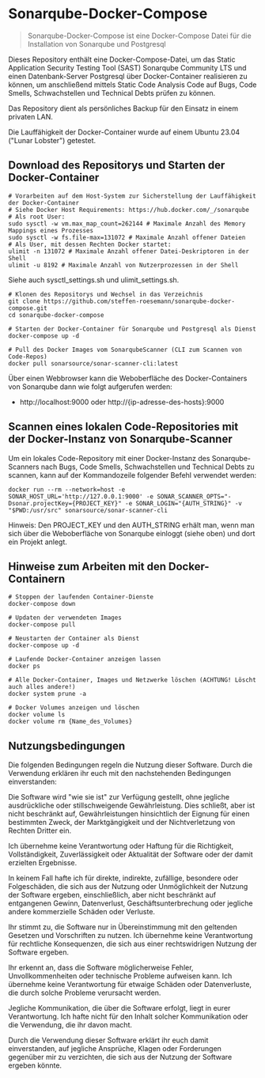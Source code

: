 # Sonarqube-Docker-Compose
> Sonarqube-Docker-Compose ist eine Docker-Compose Datei für die Installation von Sonarqube und Postgresql

Dieses Repository enthält eine Docker-Compose-Datei, um das Static Application Security Testing Tool (SAST) Sonarqube Community LTS und einen Datenbank-Server Postgresql über Docker-Container realisieren zu können, um anschließend mittels Static Code Analysis Code auf Bugs, Code Smells, Schwachstellen und Technical Debts prüfen zu können.

Das Repository dient als persönliches Backup für den Einsatz in einem privaten LAN.

Die Lauffähigkeit der Docker-Container wurde auf einem Ubuntu 23.04 ("Lunar Lobster") getestet.

## Download des Repositorys und Starten der Docker-Container

```shell
# Vorarbeiten auf dem Host-System zur Sicherstellung der Lauffähigkeit der Docker-Container
# Siehe Docker Host Requirements: https://hub.docker.com/_/sonarqube
# Als root User:
sudo sysctl -w vm.max_map_count=262144 # Maximale Anzahl des Memory Mappings eines Prozesses
sudo sysctl -w fs.file-max=131072 # Maximale Anzahl offener Dateien
# Als User, mit dessen Rechten Docker startet:
ulimit -n 131072 # Maximale Anzahl offener Datei-Deskriptoren in der Shell
ulimit -u 8192 # Maximale Anzahl von Nutzerprozessen in der Shell
```

Siehe auch sysctl_settings.sh und ulimit_settings.sh.

```shell
# Klonen des Repositorys und Wechsel in das Verzeichnis
git clone https://github.com/steffen-roesemann/sonarqube-docker-compose.git
cd sonarqube-docker-compose

# Starten der Docker-Container für Sonarqube und Postgresql als Dienst
docker-compose up -d

# Pull des Docker Images vom SonarqubeScanner (CLI zum Scannen von Code-Repos)
docker pull sonarsource/sonar-scanner-cli:latest
```

Über einen Webbrowser kann die Weboberfläche des Docker-Containers von Sonarqube dann wie folgt aufgerufen werden:

- http://localhost:9000 oder http://{ip-adresse-des-hosts}:9000


## Scannen eines lokalen Code-Repositories mit der Docker-Instanz von Sonarqube-Scanner

Um ein lokales Code-Repository mit einer Docker-Instanz des Sonarqube-Scanners nach Bugs, Code Smells,  Schwachstellen und Technical Debts zu scannen, kann auf der Kommandozeile folgender Befehl verwendet werden:

```shell
docker run --rm --network=host -e SONAR_HOST_URL='http://127.0.0.1:9000' -e SONAR_SCANNER_OPTS="-Dsonar.projectKey={PROJECT_KEY}" -e SONAR_LOGIN="{AUTH_STRING}" -v "$PWD:/usr/src" sonarsource/sonar-scanner-cli
```

Hinweis: Den PROJECT_KEY und den AUTH_STRING erhält man, wenn man sich über die Weboberfläche von Sonarqube einloggt (siehe oben) und dort ein Projekt anlegt.

## Hinweise zum Arbeiten mit den Docker-Containern

```shell
# Stoppen der laufenden Container-Dienste
docker-compose down

# Updaten der verwendeten Images
docker-compose pull

# Neustarten der Container als Dienst
docker-compose up -d

# Laufende Docker-Container anzeigen lassen
docker ps

# Alle Docker-Container, Images und Netzwerke löschen (ACHTUNG! Löscht auch alles andere!)
docker system prune -a

# Docker Volumes anzeigen und löschen
docker volume ls
docker volume rm {Name_des_Volumes}
```

## Nutzungsbedingungen

Die folgenden Bedingungen regeln die Nutzung dieser Software. Durch die Verwendung erklären 
ihr euch mit den nachstehenden Bedingungen einverstanden:

Die Software wird "wie sie ist" zur Verfügung gestellt, ohne jegliche ausdrückliche oder stillschweigende Gewährleistung. Dies schließt, aber ist nicht beschränkt auf, Gewährleistungen hinsichtlich der Eignung für einen bestimmten Zweck, der Marktgängigkeit und der Nichtverletzung von Rechten Dritter ein.

Ich übernehme keine Verantwortung oder Haftung für die Richtigkeit, Vollständigkeit, Zuverlässigkeit oder Aktualität der Software oder der damit erzielten Ergebnisse.

In keinem Fall hafte ich für direkte, indirekte, zufällige, besondere oder Folgeschäden, die sich aus der Nutzung oder Unmöglichkeit der Nutzung der Software ergeben, einschließlich, aber nicht beschränkt auf entgangenen Gewinn, Datenverlust, Geschäftsunterbrechung oder jegliche andere kommerzielle Schäden oder Verluste.

Ihr stimmt zu, die Software nur in Übereinstimmung mit den geltenden Gesetzen und Vorschriften zu nutzen. Ich übernehme keine Verantwortung für rechtliche Konsequenzen, die sich aus einer rechtswidrigen Nutzung der Software ergeben.

Ihr erkennt an, dass die Software möglicherweise Fehler, Unvollkommenheiten oder technische Probleme aufweisen kann. Ich übernehme keine Verantwortung für etwaige Schäden oder Datenverluste, die durch solche Probleme verursacht werden.

Jegliche Kommunikation, die über die Software erfolgt, liegt in eurer Verantwortung. Ich hafte nicht für den Inhalt solcher Kommunikation oder die Verwendung, die ihr davon macht.

Durch die Verwendung dieser Software erklärt ihr euch damit einverstanden, auf jegliche Ansprüche, Klagen oder Forderungen gegenüber mir zu verzichten, die sich aus der Nutzung der Software ergeben könnte.